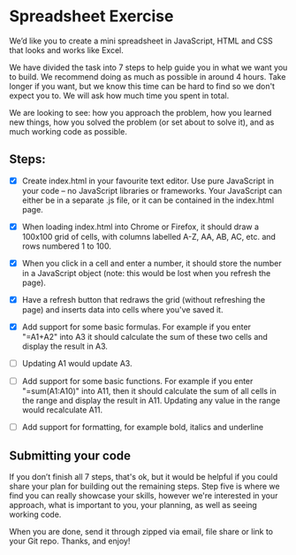 # Spreadsheet Exercise

We’d like you to create a mini spreadsheet in JavaScript, HTML and CSS that looks and works like
Excel.

We have divided the task into 7 steps to help guide you in what we want you to build. We
recommend doing as much as possible in around 4 hours. Take longer if you want, but we know this
time can be hard to find so we don't expect you to. We will ask how much time you spent in total.

We are looking to see: how you approach the problem, how you learned new things, how you solved
the problem (or set about to solve it), and as much working code as possible.

## Steps:
* [x] Create index.html in your favourite text editor. Use pure JavaScript in your code – no JavaScript
libraries or frameworks. Your JavaScript can either be in a separate .js file, or it can be contained in
the index.html page.

* [x] When loading index.html into Chrome or Firefox, it should draw a 100x100 grid of cells, with
columns labelled A-Z, AA, AB, AC, etc. and rows numbered 1 to 100.

* [x] When you click in a cell and enter a number, it should store the number in a JavaScript object
(note: this would be lost when you refresh the page).

* [x] Have a refresh button that redraws the grid (without refreshing the page) and inserts data into
cells where you've saved it.

* [x] Add support for some basic formulas. For example if you enter "=A1+A2" into A3 it should
calculate the sum of these two cells and display the result in A3.

* [ ] Updating A1 would update A3.

* [ ] Add support for some basic functions. For example if you enter "=sum(A1:A10)" into A11, then it
should calculate the sum of all cells in the range and display the result in A11. Updating any value in
the range would recalculate A11.

* [ ] Add support for formatting, for example bold, italics and underline

## Submitting your code

If you don’t finish all 7 steps, that's ok, but it would be helpful if you could share your plan for
building out the remaining steps. Step five is where we find you can really showcase your skills,
however we're interested in your approach, what is important to you, your planning, as well as
seeing working code.

When you are done, send it through zipped via email, file share or link to your Git repo.
Thanks, and enjoy!
